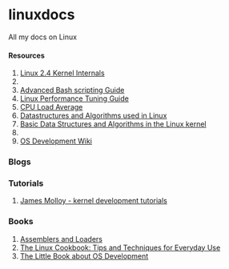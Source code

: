 # linuxdocs
All my docs on Linux

#### Resources
1. [Linux 2.4 Kernel Internals](http://www.tldp.org/LDP/lki/lki.html#toc2)
2.
3. [Advanced Bash scripting Guide](http://www.tldp.org/LDP/abs/html/index.html)
4. [Linux Performance Tuning Guide](http://www.thegeekstuff.com/2011/03/linux-performance-monitoring-intro/)
5. [CPU Load Average](http://blog.scoutapp.com/articles/2009/07/31/understanding-load-averages)
6. [Datastructures and Algorithms used in Linux](http://cstheory.stackexchange.com/questions/19759/core-algorithms-deployed/19773?stw=2)
7. [Basic Data Structures and Algorithms in the Linux kernel](http://cstheory.stackexchange.com/questions/19759/core-algorithms-deployed/19773?stw=2)
8. 
9. [OS Development Wiki](http://wiki.osdev.org/Main_Page)


### Blogs

### Tutorials
1. [James Molloy - kernel development tutorials](http://www.jamesmolloy.co.uk/tutorial_html/)


### Books
1. [Assemblers and Loaders](http://www.davidsalomon.name/assem.advertis/asl.pdf)
2. [The Linux Cookbook: Tips and Techniques for Everyday Use](http://www.programmingcookbook.com/programming/ebooks/LinuxCookBook.pdf)
3. [The Little Book about OS Development](http://littleosbook.github.io/#multitasking)
